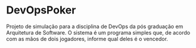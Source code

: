# DevOpsPoker
Projeto de simulação para a disciplina de DevOps da pós graduação em Arquitetura de Software. O sistema é um programa simples que, de acordo com as mãos de dois jogadores, informe qual deles é o vencedor.
